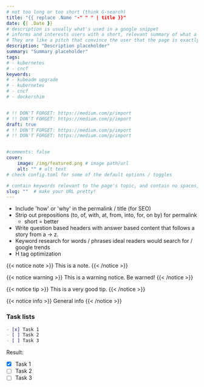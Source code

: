```yaml
---
# not too long or too short (think G-search)
title: "{{ replace .Name "-" " " | title }}"
date: {{ .Date }}
# description is usually what's used in a google snippet
# informs and interests users with a short, relevant summary of what a particular page is about.
# They are like a pitch that convince the user that the page is exactly what they're looking for.
description: "Description placeholder"
summary: "Summary placeholder"
tags:
# - kubernetes
# - cncf
keywords:
# - kubeadm upgrade
# - kubernetes
# - cncf
# - dockershim


# !! DON'T FORGET: https://medium.com/p/import
# !! DON'T FORGET: https://medium.com/p/import
draft: true
# !! DON'T FORGET: https://medium.com/p/import
# !! DON'T FORGET: https://medium.com/p/import


#comments: false
cover:
    image: /img/featured.png # image path/url
    alt: "" # alt text
# check config.toml for some of the default options / toggles

# contain keywords relevant to the page's topic, and contain no spaces, underscores or other characters. You should avoid the use of parameters when possible, as they make URLs less inviting for users to click or share. Google's suggestions for URL structure specify using hyphens or dashes (-) rather than underscores (_). Unlike underscores, Google treats hyphens as separators between words in a URL.
slug: ""  # make your URL pretty!
---
```


- Include 'how' or 'why' in the permalink / title (for SEO)
- Strip out prepositions (to, of, with, at, from, into, for, on by) for permalink
  - short = better
- Write question based headers with answer based content that follows a story from a -> z.
- Keyword research for words / phrases ideal readers would search for / google trends
- H tag optimization

{{< notice note >}}
This is a note.
{{< /notice >}}

{{< notice warning >}}
This is a warning notice. Be warned!
{{< /notice >}}

{{< notice tip >}}
This is a very good tip.
{{< /notice >}}

{{< notice info >}}
General info
{{< /notice >}}

### Task lists

```markdown
- [x] Task 1
- [ ] Task 2
- [ ] Task 3
```

Result:

- [x] Task 1
- [ ] Task 2
- [ ] Task 3